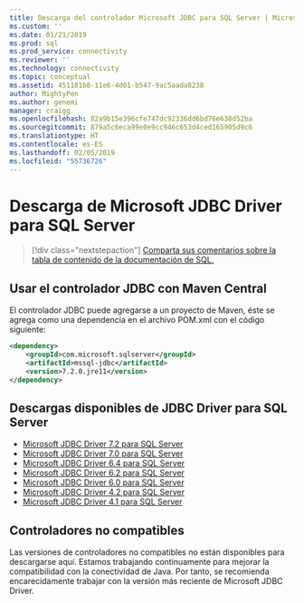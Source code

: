 ```yaml
---
title: Descarga del controlador Microsoft JDBC para SQL Server | Microsoft Docs
ms.custom: ''
ms.date: 01/21/2019
ms.prod: sql
ms.prod_service: connectivity
ms.reviewer: ''
ms.technology: connectivity
ms.topic: conceptual
ms.assetid: 451181b8-11e6-4d01-b547-9ac5aada8238
author: MightyPen
ms.author: genemi
manager: craigg
ms.openlocfilehash: 82a9b15e396cfe747dc92336dd6bd76e638d52ba
ms.sourcegitcommit: 879a5c6eca99e0e9cc946c653d4ced165905d9c6
ms.translationtype: HT
ms.contentlocale: es-ES
ms.lasthandoff: 02/05/2019
ms.locfileid: "55736726"
---
```

# <a name="download-microsoft-jdbc-driver-for-sql-server"></a>Descarga de Microsoft JDBC Driver para SQL Server

  > [!div class="nextstepaction"]
  > [Comparta sus comentarios sobre la tabla de contenido de la documentación de SQL.](https://aka.ms/sqldocsurvey)

## <a name="using-the-jdbc-driver-with-maven-central"></a>Usar el controlador JDBC con Maven Central
El controlador JDBC puede agregarse a un proyecto de Maven, éste se agrega como una dependencia en el archivo POM.xml con el código siguiente:

```xml
<dependency>
    <groupId>com.microsoft.sqlserver</groupId>
    <artifactId>mssql-jdbc</artifactId>
    <version>7.2.0.jre11</version>
</dependency>
```  

## <a name="available-downloads-of-jdbc-driver-for-sql-server"></a>Descargas disponibles de JDBC Driver para SQL Server
 * [Microsoft JDBC Driver 7.2 para SQL Server](https://go.microsoft.com/fwlink/?linkid=2063159)
 * [Microsoft JDBC Driver 7.0 para SQL Server](https://go.microsoft.com/fwlink/?linkid=2005972) 
 * [Microsoft JDBC Driver 6.4 para SQL Server](https://go.microsoft.com/fwlink/?linkid=868290) 
 * [Microsoft JDBC Driver 6.2 para SQL Server](https://go.microsoft.com/fwlink/?linkid=852460) 
 * [Microsoft JDBC Driver 6.0 para SQL Server](https://go.microsoft.com/fwlink/?LinkId=245496) 
 * [Microsoft JDBC Driver 4.2 para SQL Server](https://go.microsoft.com/fwlink/?linkid=841534) 
 * [Microsoft JDBC Driver 4.1 para SQL Server](https://go.microsoft.com/fwlink/?linkid=841533) 
  
## <a name="unsupported-drivers"></a>Controladores no compatibles  
Las versiones de controladores no compatibles no están disponibles para descargarse aquí. Estamos trabajando continuamente para mejorar la compatibilidad con la conectividad de Java. Por tanto, se recomienda encarecidamente trabajar con la versión más reciente de Microsoft JDBC Driver.  
  
  
